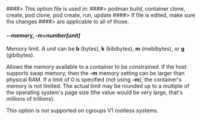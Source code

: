 ####> This option file is used in:
####> podman build, container clone, create, pod clone, pod create, run, update
####> If file is edited, make sure the changes
####> are applicable to all of those.

#### **--memory**, **-m**=_number[unit]_

Memory limit. A _unit_ can be **b** (bytes), **k** (kibibytes), **m** (mebibytes), or **g** (gibibytes).

Allows the memory available to a container to be constrained. If the host
supports swap memory, then the **-m** memory setting can be larger than physical
RAM. If a limit of 0 is specified (not using **-m**), the container's memory is
not limited. The actual limit may be rounded up to a multiple of the operating
system's page size (the value would be very large, that's millions of trillions).

This option is not supported on cgroups V1 rootless systems.
